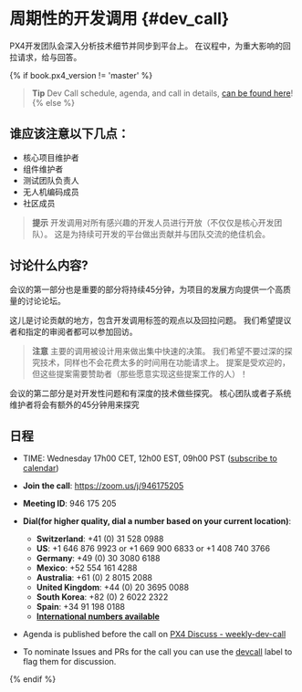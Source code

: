 # 周期性的开发调用 {#dev_call}

PX4开发团队会深入分析技术细节并同步到平台上。 在议程中，为重大影响的回拉请求，给与回答。

{% if book.px4_version != 'master' %}

> **Tip** Dev Call schedule, agenda, and call in details, [can be found here](https://dev.px4.io/master/en/contribute/dev_call.html)! {% else %} <!-- START: dev call details: displayed only in master -->

## 谁应该注意以下几点：

* 核心项目维护者
* 组件维护者
* 测试团队负责人
* 无人机编码成员
* 社区成员

> **提示** 开发调用对所有感兴趣的开发人员进行开放（不仅仅是核心开发团队）。 这是为持续可开发的平台做出贡献并与团队交流的绝佳机会。

## 讨论什么内容?

会议的第一部分也是重要的部分将持续45分钟，为项目的发展方向提供一个高质量的讨论论坛。 

这儿是讨论贡献的地方，包含开发调用标签的观点以及回拉问题。 我们希望提议者和指定的审阅者都可以参加回访。

> **注意** 主要的调用被设计用来做出集中快速的决策。 我们希望不要过深的探究技术，同样也不会花费太多的时间用在功能请求上。 提案是受欢迎的，但这些提案需要赞助者（那些愿意实现这些提案工作的人）！

会议的第二部分是对开发性问题和有深度的技术做些探究。 核心团队或者子系统维护者将会有额外的45分钟用来探究

## 日程

* TIME: Wednesday 17h00 CET, 12h00 EST, 09h00 PST \([subscribe to calendar](https://www.dronecode.org/calendar/)\)
* **Join the call**: https://zoom.us/j/946175205 
* **Meeting ID**: 946 175 205
* **Dial(for higher quality, dial a number based on your current location)**:
  
  * **Switzerland**: +41 (0) 31 528 0988 
  * **US**: +1 646 876 9923 or +1 669 900 6833 or +1 408 740 3766 
  * **Germany**: +49 (0) 30 3080 6188 
  * **Mexico**: +52 554 161 4288 
  * **Australia**: +61 (0) 2 8015 2088 
  * **United Kingdom**: +44 (0) 20 3695 0088 
  * **South Korea**: +82 (0) 2 6022 2322 
  * **Spain**: +34 91 198 0188 
  * [**International numbers available**](https://zoom.us/zoomconference)

* Agenda is published before the call on [PX4 Discuss - weekly-dev-call](http://discuss.px4.io/c/weekly-dev-call)

* To nominate Issues and PRs for the call you can use the [devcall](https://github.com/PX4/Firmware/labels/devcall) label to flag them for discussion.

{% endif %} <!-- END: dev call details: displayed only in master -->